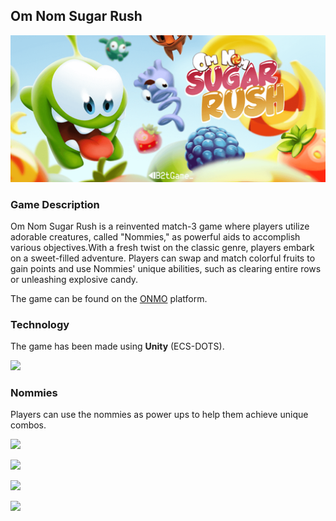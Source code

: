 ## Om Nom Sugar Rush

![](Assets/banner.png)

### Game Description

Om Nom Sugar Rush is a reinvented match-3 game where players utilize adorable creatures, called "Nommies," as powerful aids to accomplish various objectives.With a fresh twist on the classic genre, players embark on a sweet-filled adventure. Players can swap and match colorful fruits to gain points and use Nommies' unique abilities, such as clearing entire rows or unleashing explosive candy.

The game can be found on the [ONMO](https://play.onmo.com/) platform.

### Technology

The game has been made using **Unity** (ECS-DOTS).

![](Assets/gameplay.gif)

### Nommies

Players can use the nommies as power ups to help them achieve unique combos.

![](Assets/blasek.gif)

![](Assets/camo.gif)

![](Assets/toss.gif)

![](Assets/roto.gif)
